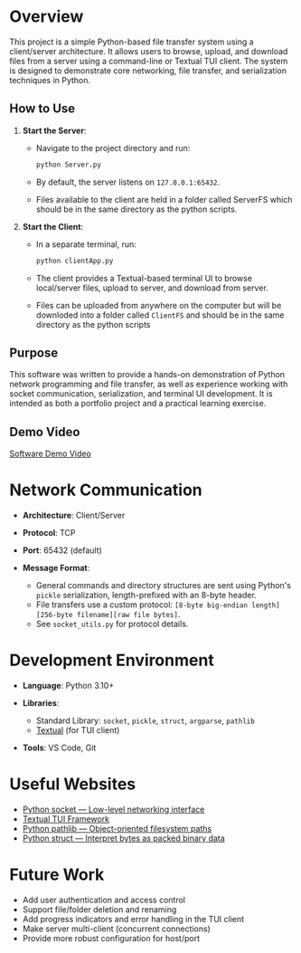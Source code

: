 # Overview

This project is a simple Python-based file transfer system using a client/server architecture. It allows users to browse, upload, and download files from a server using a command-line or Textual TUI client. The system is designed to demonstrate core networking, file transfer, and serialization techniques in Python.

## How to Use

1. **Start the Server**:

   - Navigate to the project directory and run:

     ```bash
     python Server.py
     ```

   - By default, the server listens on `127.0.0.1:65432`.
   - Files available to the client are held in a folder called ServerFS which should be in the same directory as the python scripts.

2. **Start the Client**:

   - In a separate terminal, run:

     ```bash
     python clientApp.py
     ```

   - The client provides a Textual-based terminal UI to browse local/server files, upload to server, and download from server.
   - Files can be uploaded from anywhere on the computer but will be downloded into a folder called `ClientFS` and should be in the same directory as the python scripts

## Purpose

This software was written to provide a hands-on demonstration of Python network programming and file transfer, as well as experience working with socket communication, serialization, and terminal UI development. It is intended as both a portfolio project and a practical learning exercise.

## Demo Video

[Software Demo Video](https://www.youtube.com/watch?v=6UR7szZz-ns)

# Network Communication

- **Architecture**: Client/Server
- **Protocol**: TCP
- **Port**: 65432 (default)
- **Message Format**:

  - General commands and directory structures are sent using Python's `pickle` serialization, length-prefixed with an 8-byte header.
  - File transfers use a custom protocol: `[8-byte big-endian length][256-byte filename][raw file bytes]`.
  - See `socket_utils.py` for protocol details.

# Development Environment

- **Language**: Python 3.10+
- **Libraries**:

  - Standard Library: `socket`, `pickle`, `struct`, `argparse`, `pathlib`
  - [Textual](https://textual.textualize.io/) (for TUI client)

- **Tools**: VS Code, Git

# Useful Websites

- [Python socket — Low-level networking interface](https://docs.python.org/3/library/socket.html)
- [Textual TUI Framework](https://textual.textualize.io/)
- [Python pathlib — Object-oriented filesystem paths](https://docs.python.org/3/library/pathlib.html)
- [Python struct — Interpret bytes as packed binary data](https://docs.python.org/3/library/struct.html)

# Future Work

- Add user authentication and access control
- Support file/folder deletion and renaming
- Add progress indicators and error handling in the TUI client
- Make server multi-client (concurrent connections)
- Provide more robust configuration for host/port
